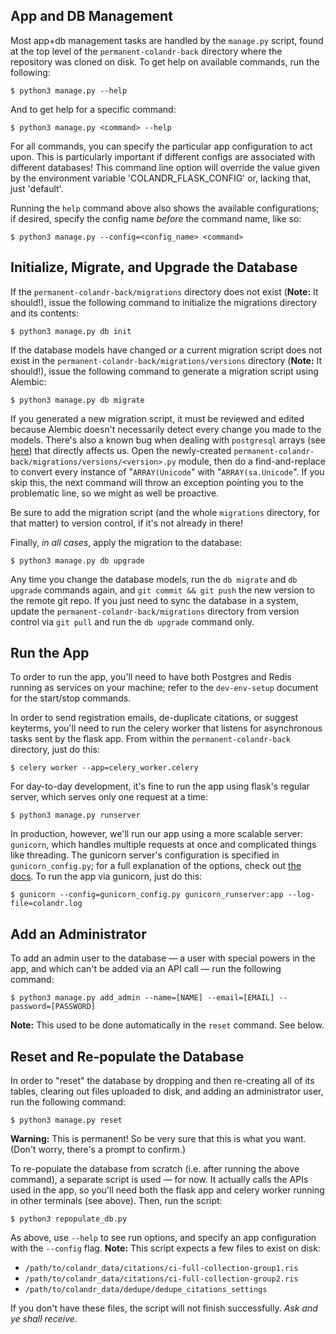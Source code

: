 ## App and DB Management

Most app+db management tasks are handled by the `manage.py` script, found at the top level of the `permanent-colandr-back` directory where the repository was cloned on disk. To get help on available commands, run the following:

```
$ python3 manage.py --help
```

And to get help for a specific command:

```
$ python3 manage.py <command> --help
```

For all commands, you can specify the particular app configuration to act upon. This is particularly important if different configs are associated with different databases! This command line option will override the value given by the environment variable 'COLANDR_FLASK_CONFIG' or, lacking that, just 'default'.

Running the `help` command above also shows the available configurations; if desired, specify the config name _before_ the command name, like so:

```
$ python3 manage.py --config=<config_name> <command>
```

## Initialize, Migrate, and Upgrade the Database

If the `permanent-colandr-back/migrations` directory does not exist (**Note:** It should!), issue the following command to initialize the migrations directory and its contents:

```
$ python3 manage.py db init
```

If the database models have changed _or_ a current migration script does not exist in the `permanent-colandr-back/migrations/versions` directory (**Note:** It should!), issue the following command to generate a migration script using Alembic:

```
$ python3 manage.py db migrate
```

If you generated a new migration script, it must be reviewed and edited because Alembic doesn't necessarily detect every change you made to the models. There's also a known bug when dealing with `postgresql` arrays (see [here](https://bitbucket.org/zzzeek/alembic/issues/85/using-postgresqlarray-unicode-breaks)) that directly affects us. Open the newly-created `permanent-colandr-back/migrations/versions/<version>.py` module, then do a find-and-replace to convert every instance of "`ARRAY(Unicode`" with "`ARRAY(sa.Unicode`". If you skip this, the next command will throw an exception pointing you to the problematic line, so we might as well be proactive.

Be sure to add the migration script (and the whole `migrations` directory, for that matter) to version control, if it's not already in there!

Finally, _in all cases_, apply the migration to the database:

```
$ python3 manage.py db upgrade
```

Any time you change the database models, run the `db migrate` and `db upgrade` commands again, and `git commit && git push` the new version to the remote git repo. If you just need to sync the database in a system, update the `permanent-colandr-back/migrations` directory from version control via `git pull` and run the `db upgrade` command only.


## Run the App

To order to run the app, you'll need to have both Postgres and Redis running as services on your machine; refer to the `dev-env-setup` document for the start/stop commands.

In order to send registration emails, de-duplicate citations, or suggest keyterms, you'll need to run the celery worker that listens for asynchronous tasks sent by the flask app. From within the `permanent-colandr-back` directory, just do this:

```
$ celery worker --app=celery_worker.celery
```

For day-to-day development, it's fine to run the app using flask's regular server, which serves only one request at a time:

```
$ python3 manage.py runserver
```

In production, however, we'll run our app using a more scalable server: `gunicorn`, which handles multiple requests at once and complicated things like threading. The gunicorn server's configuration is specified in `gunicorn_config.py`; for a full explanation of the options, check out [the docs](http://docs.gunicorn.org/en/stable/index.html). To run the app via gunicorn, just do this:

```
$ gunicorn --config=gunicorn_config.py gunicorn_runserver:app --log-file=colandr.log
```


## Add an Administrator

To add an admin user to the database — a user with special powers in the app, and which can't be added via an API call — run the following command:

```
$ python3 manage.py add_admin --name=[NAME] --email=[EMAIL] --password=[PASSWORD]
```

**Note:** This used to be done automatically in the ``reset`` command. See below.


## Reset and Re-populate the Database

In order to "reset" the database by dropping and then re-creating all of its tables, clearing out files uploaded to disk, and adding an administrator user, run the following command:

```
$ python3 manage.py reset
```

**Warning:** This is permanent! So be very sure that this is what you want. (Don't worry, there's a prompt to confirm.)

To re-populate the database from scratch (i.e. after running the above command), a separate script is used — for now. It actually calls the APIs used in the app, so you'll need both the flask app and celery worker running in other terminals (see above). Then, run the script:

```
$ python3 repopulate_db.py
```

As above, use `--help` to see run options, and specify an app configuration with the `--config` flag. **Note:** This script expects a few files to exist on disk:

- `/path/to/colandr_data/citations/ci-full-collection-group1.ris`
- `/path/to/colandr_data/citations/ci-full-collection-group2.ris`
- `/path/to/colandr_data/dedupe/dedupe_citations_settings`

If you don't have these files, the script will not finish successfully. _Ask and ye shall receive_.
